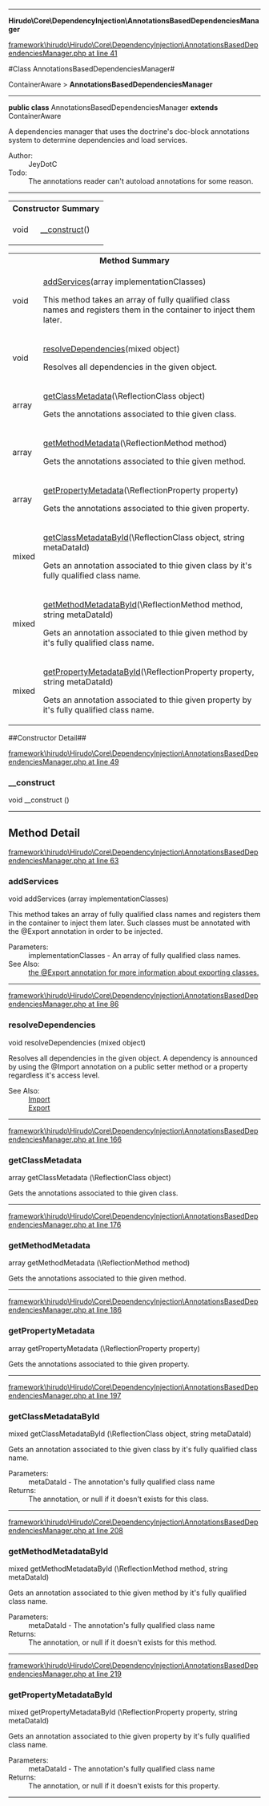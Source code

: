 

- - -

**Hirudo\Core\DependencyInjection\AnnotationsBasedDependenciesManager**


<a href="https://github.com/JeyDotC/Hirudo/blob/master/framework/hirudo/Hirudo/Core/DependencyInjection/AnnotationsBasedDependenciesManager.php#L41" target='_blank'>framework\hirudo\Hirudo\Core\DependencyInjection\AnnotationsBasedDependenciesManager.php at line 41</a>

#Class AnnotationsBasedDependenciesManager#

ContainerAware &gt; **AnnotationsBasedDependenciesManager**




- - -

<p><strong>public  class</strong> <span>AnnotationsBasedDependenciesManager</span>
<strong>extends</strong> ContainerAware

</p>

<div class="comment" id="overview_description"><p>A dependencies manager that uses the doctrine's doc-block annotations system
to determine dependencies and load services.</p></div>

<dl>
<dt>Author:</dt>
<dd>JeyDotC</dd>
<dt>Todo:</dt>
<dd>The annotations reader can't autoload annotations for some reason.</dd>
</dl>


<hr />

<table id="summary_constructor">
<tr><th colspan="2">Constructor Summary</th></tr>
<tr>
<td><span class='k'></span> <span class='nx'>void</span></td>
<td class="description"><p class="name"><a href="#__construct">__construct</a>()</p></td>
</tr>
</table>

<table id="summary_method">
<tr><th colspan="2">Method Summary</th></tr>
<tr>
<td><span class='k'></span> <span class='nx'>void</span></td>
<td class="description"><p class="name"><a href="#addservices">addServices</a>(array implementationClasses)</p><p class="description">This method takes an array of fully qualified class names and registers them
in the container to inject them later. </p></td>
</tr>
<tr>
<td><span class='k'></span> <span class='nx'>void</span></td>
<td class="description"><p class="name"><a href="#resolvedependencies">resolveDependencies</a>(mixed object)</p><p class="description">Resolves all dependencies in the given object. </p></td>
</tr>
<tr>
<td><span class='k'></span> <span class='nx'>array<mixed></span></td>
<td class="description"><p class="name"><a href="#getclassmetadata">getClassMetadata</a>(\ReflectionClass object)</p><p class="description">Gets the annotations associated to thie given class.</p></td>
</tr>
<tr>
<td><span class='k'></span> <span class='nx'>array<mixed></span></td>
<td class="description"><p class="name"><a href="#getmethodmetadata">getMethodMetadata</a>(\ReflectionMethod method)</p><p class="description">Gets the annotations associated to thie given method.</p></td>
</tr>
<tr>
<td><span class='k'></span> <span class='nx'>array<mixed></span></td>
<td class="description"><p class="name"><a href="#getpropertymetadata">getPropertyMetadata</a>(\ReflectionProperty property)</p><p class="description">Gets the annotations associated to thie given property.</p></td>
</tr>
<tr>
<td><span class='k'></span> <span class='nx'>mixed</span></td>
<td class="description"><p class="name"><a href="#getclassmetadatabyid">getClassMetadataById</a>(\ReflectionClass object, string metaDataId)</p><p class="description">Gets an annotation associated to thie given class by it's fully qualified class name.</p></td>
</tr>
<tr>
<td><span class='k'></span> <span class='nx'>mixed</span></td>
<td class="description"><p class="name"><a href="#getmethodmetadatabyid">getMethodMetadataById</a>(\ReflectionMethod method, string metaDataId)</p><p class="description">Gets an annotation associated to thie given method by it's fully qualified class name.</p></td>
</tr>
<tr>
<td><span class='k'></span> <span class='nx'>mixed</span></td>
<td class="description"><p class="name"><a href="#getpropertymetadatabyid">getPropertyMetadataById</a>(\ReflectionProperty property, string metaDataId)</p><p class="description">Gets an annotation associated to thie given property by it's fully qualified class name.</p></td>
</tr>
</table>

##Constructor Detail##


<a href="https://github.com/JeyDotC/Hirudo/blob/master/framework/hirudo/Hirudo/Core/DependencyInjection/AnnotationsBasedDependenciesManager.php#L49" target='_blank'>framework\hirudo\Hirudo\Core\DependencyInjection\AnnotationsBasedDependenciesManager.php at line 49</a>

<h3 id="__construct">__construct</h3>
<span class='k'></span> <span class='nx'>void</span> <span class='nf'>__construct</span> ()

<div class="details">

</div>

- - -

<h2 id="detail_method">Method Detail</h2>

<a href="https://github.com/JeyDotC/Hirudo/blob/master/framework/hirudo/Hirudo/Core/DependencyInjection/AnnotationsBasedDependenciesManager.php#L63" target='_blank'>framework\hirudo\Hirudo\Core\DependencyInjection\AnnotationsBasedDependenciesManager.php at line 63</a>

<h3 id="addServices()">addServices</h3>
<span class='k'></span> <span class='nx'>void</span> <span class='nf'>addServices</span> (array implementationClasses)

<div class="details">
<p>This method takes an array of fully qualified class names and registers them
in the container to inject them later. Such classes must be annotated with
the @Export annotation in order to be injected.</p><dl>
<dt>Parameters:</dt>
<dd>implementationClasses - An array of fully qualified class names.</dd>
<dt>See Also:</dt>
<dd><a href="../../../hirudo/core/annotations/export.html">the @Export annotation for more information about exporting classes.</a></dd>
</dl>

</div>

- - -


<a href="https://github.com/JeyDotC/Hirudo/blob/master/framework/hirudo/Hirudo/Core/DependencyInjection/AnnotationsBasedDependenciesManager.php#L86" target='_blank'>framework\hirudo\Hirudo\Core\DependencyInjection\AnnotationsBasedDependenciesManager.php at line 86</a>

<h3 id="resolveDependencies()">resolveDependencies</h3>
<span class='k'></span> <span class='nx'>void</span> <span class='nf'>resolveDependencies</span> (mixed object)

<div class="details">
<p>Resolves all dependencies in the given object. A dependency is announced
by using the @Import annotation on a public setter method or a property
regardless it's access level.</p><dl>
<dt>See Also:</dt>
<dd><a href="../../../hirudo/core/annotations/import.html">Import</a></dd>
<dd><a href="../../../hirudo/core/annotations/export.html">Export</a></dd>
</dl>

</div>

- - -


<a href="https://github.com/JeyDotC/Hirudo/blob/master/framework/hirudo/Hirudo/Core/DependencyInjection/AnnotationsBasedDependenciesManager.php#L166" target='_blank'>framework\hirudo\Hirudo\Core\DependencyInjection\AnnotationsBasedDependenciesManager.php at line 166</a>

<h3 id="getClassMetadata()">getClassMetadata</h3>
<span class='k'></span> <span class='nx'>array<mixed></span> <span class='nf'>getClassMetadata</span> (\ReflectionClass object)

<div class="details">
<p>Gets the annotations associated to thie given class.</p>
</div>

- - -


<a href="https://github.com/JeyDotC/Hirudo/blob/master/framework/hirudo/Hirudo/Core/DependencyInjection/AnnotationsBasedDependenciesManager.php#L176" target='_blank'>framework\hirudo\Hirudo\Core\DependencyInjection\AnnotationsBasedDependenciesManager.php at line 176</a>

<h3 id="getMethodMetadata()">getMethodMetadata</h3>
<span class='k'></span> <span class='nx'>array<mixed></span> <span class='nf'>getMethodMetadata</span> (\ReflectionMethod method)

<div class="details">
<p>Gets the annotations associated to thie given method.</p>
</div>

- - -


<a href="https://github.com/JeyDotC/Hirudo/blob/master/framework/hirudo/Hirudo/Core/DependencyInjection/AnnotationsBasedDependenciesManager.php#L186" target='_blank'>framework\hirudo\Hirudo\Core\DependencyInjection\AnnotationsBasedDependenciesManager.php at line 186</a>

<h3 id="getPropertyMetadata()">getPropertyMetadata</h3>
<span class='k'></span> <span class='nx'>array<mixed></span> <span class='nf'>getPropertyMetadata</span> (\ReflectionProperty property)

<div class="details">
<p>Gets the annotations associated to thie given property.</p>
</div>

- - -


<a href="https://github.com/JeyDotC/Hirudo/blob/master/framework/hirudo/Hirudo/Core/DependencyInjection/AnnotationsBasedDependenciesManager.php#L197" target='_blank'>framework\hirudo\Hirudo\Core\DependencyInjection\AnnotationsBasedDependenciesManager.php at line 197</a>

<h3 id="getClassMetadataById()">getClassMetadataById</h3>
<span class='k'></span> <span class='nx'>mixed</span> <span class='nf'>getClassMetadataById</span> (\ReflectionClass object, string metaDataId)

<div class="details">
<p>Gets an annotation associated to thie given class by it's fully qualified class name.</p><dl>
<dt>Parameters:</dt>
<dd></dd>
<dd>metaDataId - The annotation's fully qualified class name</dd>
<dt>Returns:</dt>
<dd>The annotation, or null if it doesn't exists for this class.</dd>
</dl>

</div>

- - -


<a href="https://github.com/JeyDotC/Hirudo/blob/master/framework/hirudo/Hirudo/Core/DependencyInjection/AnnotationsBasedDependenciesManager.php#L208" target='_blank'>framework\hirudo\Hirudo\Core\DependencyInjection\AnnotationsBasedDependenciesManager.php at line 208</a>

<h3 id="getMethodMetadataById()">getMethodMetadataById</h3>
<span class='k'></span> <span class='nx'>mixed</span> <span class='nf'>getMethodMetadataById</span> (\ReflectionMethod method, string metaDataId)

<div class="details">
<p>Gets an annotation associated to thie given method by it's fully qualified class name.</p><dl>
<dt>Parameters:</dt>
<dd></dd>
<dd>metaDataId - The annotation's fully qualified class name</dd>
<dt>Returns:</dt>
<dd>The annotation, or null if it doesn't exists for this method.</dd>
</dl>

</div>

- - -


<a href="https://github.com/JeyDotC/Hirudo/blob/master/framework/hirudo/Hirudo/Core/DependencyInjection/AnnotationsBasedDependenciesManager.php#L219" target='_blank'>framework\hirudo\Hirudo\Core\DependencyInjection\AnnotationsBasedDependenciesManager.php at line 219</a>

<h3 id="getPropertyMetadataById()">getPropertyMetadataById</h3>
<span class='k'></span> <span class='nx'>mixed</span> <span class='nf'>getPropertyMetadataById</span> (\ReflectionProperty property, string metaDataId)

<div class="details">
<p>Gets an annotation associated to thie given property by it's fully qualified class name.</p><dl>
<dt>Parameters:</dt>
<dd></dd>
<dd>metaDataId - The annotation's fully qualified class name</dd>
<dt>Returns:</dt>
<dd>The annotation, or null if it doesn't exists for this property.</dd>
</dl>

</div>

- - -

